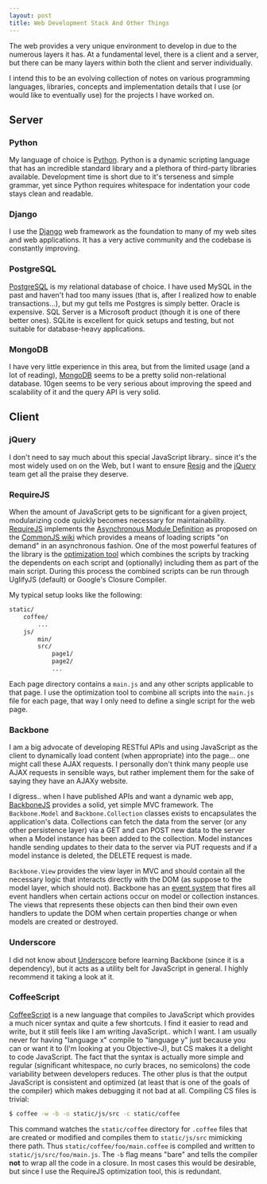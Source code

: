 ```yaml
---
layout: post
title: Web Development Stack And Other Things
---
```


The web provides a very unique environment to develop in due to the numerous layers it has. At a fundamental level, there is a client and a server, but there can be many layers within both the client and server individually.

I intend this to be an evolving collection of notes on various programming languages, libraries, concepts and implementation details that I use (or would like to eventually use) for the projects I have worked on.

## Server

### Python
My language of choice is <a href="http://python.org/">Python</a>. Python is a dynamic scripting language that has an incredible standard library and a plethora of third-party libraries available. Development time is short due to it's terseness and simple grammar, yet since Python requires whitespace for indentation your code stays clean and readable.

### Django
I use the <a href="http://www.djangoproject.com/">Django</a> web framework as the foundation to many of my web sites and web applications. It has a very active community and the codebase is constantly improving.

### PostgreSQL
<a href="http://www.postgresql.org/">PostgreSQL</a> is my relational database of choice. I have used MySQL in the past and haven't had too many issues (that is, after I realized how to enable transactions...), but my gut tells me Postgres is simply better. Oracle is expensive. SQL Server is a Microsoft product (though it is one of there better ones). SQLite is excellent for quick setups and testing, but not suitable for database-heavy applications.

### MongoDB

I have very little experience in this area, but from the limited usage (and a lot of reading), <a href="http://www.mongodb.org/">MongoDB</a> seems to be a pretty solid non-relational database. 10gen seems to be very serious about improving the speed and scalability of it and the query API is very solid.
## Client

### jQuery
I don't need to say much about this special JavaScript library.. since it's the most widely used on on the Web, but I want to ensure <a href="http://ejohn.org">Resig</a> and the <a href="http://jquery.com">jQuery</a> team get all the praise they deserve.

### RequireJS
When the amount of JavaScript gets to be significant for a given project, modularizing code quickly becomes necessary for maintainability. <a href="http://requirejs.org/">RequireJS</a> implements the <a href="http://wiki.commonjs.org/wiki/Modules/AsynchronousDefinition">Asynchronous Module Definition</a> as proposed on the <a href="http://wiki.commonjs.org/wiki/CommonJS">CommonJS wiki</a> which provides a means of loading scripts "on demand" in an asynchronous fashion. One of the most powerful features of the library is the <a href="http://requirejs.org/docs/optimization.html">optimization tool</a> which combines the scripts by tracking the dependents on each script and (optionally) including them as part of the main script. During this process the combined scripts can be run through UglifyJS (default) or Google's Closure Compiler.

My typical setup looks like the following:

```bash
static/
    coffee/
        ...
    js/
        min/
        src/
            page1/
            page2/
            ...
```

Each page directory contains a ``main.js`` and any other scripts applicable to that page. I use the optimization tool to combine all scripts into the ``main.js`` file for each page, that way I only need to define a single script for the web page.

### Backbone
I am a big advocate of developing RESTful APIs and using JavaScript as the client to dynamically load content (when appropriate) into the page... one might call these AJAX requests. I personally don't think many people use AJAX requests in sensible ways, but rather implement them for the sake of saying they have an AJAXy website.

I digress.. when I have published APIs and want a dynamic web app, <a href="http://documentcloud.github.com/backbone/">BackboneJS</a> provides a solid, yet simple MVC framework. The ``Backbone.Model`` and ``Backbone.Collection`` classes exists to encapsulates the application's data. Collections can fetch the data from the server (or any other persistence layer) via a GET and can POST new data to the server when a Model instance has been added to the collection. Model instances handle sending updates to their data to the server via PUT requests and if a model instance is deleted, the DELETE request is made.

``Backbone.View`` provides the view layer in MVC and should contain all the necessary logic that interacts directly with the DOM (as suppose to the model layer, which should not). Backbone has an <a href="http://documentcloud.github.com/backbone/#Events">event system</a> that fires all event handlers when certain actions occur on model or collection instances. The views that represents these objects can then bind their own even handlers to update the DOM when certain properties change or when models are created or destroyed.

### Underscore
I did not know about <a href="http://documentcloud.github.com/underscore/">Underscore</a> before learning Backbone (since it is a dependency), but it acts as a utility belt for JavaScript in general. I highly recommend it taking a look at it.

### CoffeeScript
<a href="http://jashkenas.github.com/coffee-script/">CoffeeScript</a> is a new language that compiles to JavaScript which provides a much nicer syntax and quite a few shortcuts. I find it easier to read and write, but it still feels like I am writing JavaScript.. which I want. I am usually never for having "language x" compile to "language y" just because you can or want it to (I'm looking at you Objective-J), but CS makes it a delight to code JavaScript. The fact that the syntax is actually more simple and regular (significant whitespace, no curly braces, no semicolons) the code variability between developers reduces. The other plus is that the output JavaScript is consistent and optimized (at least that is one of the goals of the compiler) which makes debugging it not bad at all.
Compiling CS files is trivial:

```bash
$ coffee -w -b -o static/js/src -c static/coffee
```

This command watches the ``static/coffee`` directory for ``.coffee`` files that are created or modified and compiles them to ``static/js/src`` mimicking there path. Thus ``static/coffee/foo/main.coffee`` is compiled and written to ``static/js/src/foo/main.js``. The ``-b`` flag means "bare" and tells the compiler **not** to wrap all the code in a closure. In most cases this would be desirable, but since I use the RequireJS optimization tool, this is redundant.
